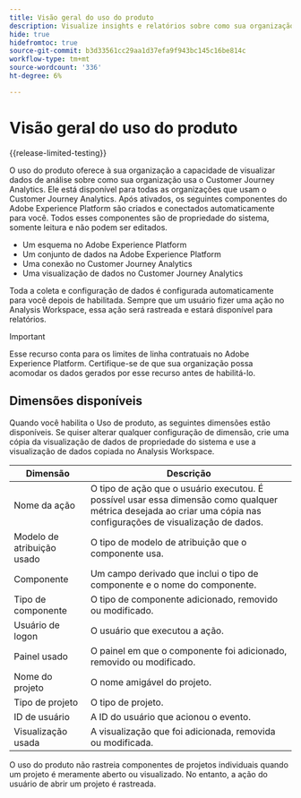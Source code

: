```yaml
---
title: Visão geral do uso do produto
description: Visualize insights e relatórios sobre como sua organização usa o Customer Journey Analytics.
hide: true
hidefromtoc: true
source-git-commit: b3d33561cc29aa1d37efa9f943bc145c16be814c
workflow-type: tm+mt
source-wordcount: '336'
ht-degree: 6%

---
```


# Visão geral do uso do produto

{{release-limited-testing}}

O uso do produto oferece à sua organização a capacidade de visualizar dados de análise sobre como sua organização usa o Customer Journey Analytics. Ele está disponível para todas as organizações que usam o Customer Journey Analytics. Após ativados, os seguintes componentes do Adobe Experience Platform são criados e conectados automaticamente para você. Todos esses componentes são de propriedade do sistema, somente leitura e não podem ser editados.

* Um esquema no Adobe Experience Platform
* Um conjunto de dados na Adobe Experience Platform
* Uma conexão no Customer Journey Analytics
* Uma visualização de dados no Customer Journey Analytics

Toda a coleta e configuração de dados é configurada automaticamente para você depois de habilitada. Sempre que um usuário fizer uma ação no Analysis Workspace, essa ação será rastreada e estará disponível para relatórios.

>[!IMPORTANT]
>
>Esse recurso conta para os limites de linha contratuais no Adobe Experience Platform. Certifique-se de que sua organização possa acomodar os dados gerados por esse recurso antes de habilitá-lo.

## Dimensões disponíveis

Quando você habilita o Uso de produto, as seguintes dimensões estão disponíveis. Se quiser alterar qualquer configuração de dimensão, crie uma cópia da visualização de dados de propriedade do sistema e use a visualização de dados copiada no Analysis Workspace.

| Dimensão | Descrição |
| --- | --- |
| Nome da ação | O tipo de ação que o usuário executou. É possível usar essa dimensão como qualquer métrica desejada ao criar uma cópia nas configurações de visualização de dados. |
| Modelo de atribuição usado | O tipo de modelo de atribuição que o componente usa. |
| Componente | Um campo derivado que inclui o tipo de componente e o nome do componente. |
| Tipo de componente | O tipo de componente adicionado, removido ou modificado. |
| Usuário de logon | O usuário que executou a ação. |
| Painel usado | O painel em que o componente foi adicionado, removido ou modificado. |
| Nome do projeto | O nome amigável do projeto. |
| Tipo de projeto | O tipo de projeto. |
| ID de usuário | A ID do usuário que acionou o evento. |
| Visualização usada | A visualização que foi adicionada, removida ou modificada. |

O uso do produto não rastreia componentes de projetos individuais quando um projeto é meramente aberto ou visualizado. No entanto, a ação do usuário de abrir um projeto é rastreada.
